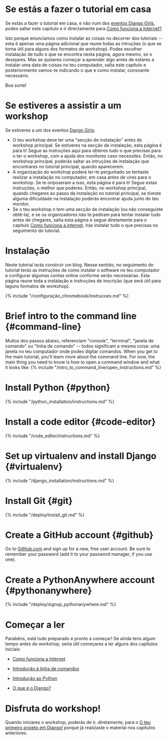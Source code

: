 # Se estás a fazer o tutorial em casa

Se estás a fazer o tutorial em casa, e não num dos [eventos Django Girls](https://djangogirls.org/events/), podes saltar este capítulo e ir directamente para [Como funciona a Internet?](../how_the_internet_works/README.md).

Isto porque enunciamos como instalar as coisas no decorrer dos tutoriais -- esta é apenas uma página adicional que reune todas as intruções (o que se torna útil para alguns dos formatos de workshop). Podes escolher instalação de tudo o que se encontra nesta página, agora mesmo, se o desejares. Mas se quiseres começar a aprender algo antes de estares a instalar uma data de coisas no teu computador, salta este capítulo e posteriormente vamos-te indicando o que e como instalar, consoante necessário.

Boa sorte!

# Se estiveres a assistir a um workshop

Se estiveres a um dos eventos [Dango Girls](https://djangogirls.org/events/):

* O teu workshop deve ter uma "secção de instalação" antes do workshop principal. Se estiveres na secção de instalação, esta página é para ti! Segue as instruções aqui para obteres tudo o que precisas para o ter o workshop, com a ajuda dos monitores caso necessites. Então, no workshop principal, poderás saltar as intruções de instalação que encontrares no tutorial principal, quando aparecerem.
* A organização do workshop poderá ter-te perguntado se tentaste reslizar a instalação no computador, em casa antes de vires para o workshop. Se te oriposeram a isso, esta página é para ti! Segue estas instruções, o melhor que poderes. Então, no workshop principal, quando chegares ao passo da instalação no tutorial principal, se tiveste alguma dificuldade na instalação poderás encontrar ajuda junto do teu monitor.
* Se o teu workshop n tem uma secção de instalação (ou não conseguiste obtê-la), e se os organizadores não te pediram para tentar instalar tudo antes de chegares, salta esta página e segue diretamente para o capítulo [Como funciona a internet](../how_the_internet_works/README.md). Irás instalar tudo o que precisas no seguimento do tutorial.

# Instalação

Neste tutorial isrás construir um blog. Nesse sentido, no seguimento do tutorial terás as instruções de como instalar o software no teu computador e configurar algumas contas online conforme serão necessárias. Esta página reune toda a instalação e instruções de inscrição (que será útil para laguns formatos de workshop).

<!--sec data-title="Chromebook setup (if you're using one)"
data-id="chromebook_setup" data-collapse=true ces--> {% include "/configuração_chromebook/instrucoes.md" %} 

<!--endsec-->

# Brief intro to the command line {#command-line}

Muitos dos passos abaixo, referenciam "console", "terminal", "janela de comando" ou "linha de comando" -- todos significam a mesma coisa: uma janela no teu computador onde podes digitar comandos. When you get to the main tutorial, you'll learn more about the command line. For now, the main thing you need to know is how to open a command window and what it looks like: {% include "/intro_to_command_line/open_instructions.md" %}

# Install Python {#python}

{% include "/python_installation/instructions.md" %}

# Install a code editor {#code-editor}

{% include "/code_editor/instructions.md" %}

# Set up virtualenv and install Django {#virtualenv}

{% include "/django_installation/instructions.md" %}

# Install Git {#git}

{% include "/deploy/install_git.md" %}

# Create a GitHub account {#github}

Go to [GitHub.com](https://www.github.com) and sign up for a new, free user account. Be sure to remember your password (add it to your password manager, if you use one).

# Create a PythonAnywhere account {#pythonanywhere}

{% include "/deploy/signup_pythonanywhere.md" %}

# Começar a ler

Parabéns, está tudo preparado e pronto a começar! Se ainda tens algum tempo antes do workshop, seria útil começares a ler alguns dos capítulos iniciais:

* [Como funciona a Internet](../how_the_internet_works/README.md)

* [Introdução à linha de comandos](../intro_to_command_line/README.md)

* [Introdução ao Python](../python_introduction/README.md)

* [O que é o Django?](../django/README.md)

# Disfruta do workshop!

Quando iniciares o workshop, poderás de ir, diretamente, para o [O teu primeiro projeto em Django!](../django_start_project/README.md) porque já realizaste o material nos capítulos anteriores.